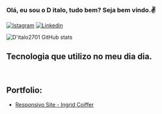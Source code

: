 ### Olá, eu sou o D italo, tudo bem? Seja bem vindo.✌️


[![Istagram](https://img.shields.io/badge/Instagram-E4405F?style=for-the-badge&logo=instagram&logoColor=white)](https://www.instagram.com/d_italoalmeida/)
[![Linkedin](https://img.shields.io/badge/LinkedIn-0077B5?style=for-the-badge&logo=linkedin&logoColor=white)](https://www.linkedin.com/in/plaugus-d-italo-76aa42138/)<br/>

![D'italo2701 GitHub stats](https://github-readme-stats.vercel.app/api?username=ditalo2701&show_icons=true&theme=github_dark)<br/>


## Tecnologia que utilizo no meu dia dia.


<div style="display: inline-block">
  <img src="https://img.shields.io/badge/JavaScript-F7DF1E?style=for-the-badge&logo=javascript&logoColor=black" alt=""/>
  
  <img src="	https://img.shields.io/badge/CSS-239120?&style=for-the-badge&logo=css3&logoColor=white" alt=""/>
  
  <img src="https://img.shields.io/badge/HTML5-E34F26?style=for-the-badge&logo=html5&logoColor=white" alt=""/>
  <img src="https://img.shields.io/badge/React-20232A?style=for-the-badge&logo=react&logoColor=61D" alt=""/>
  <img src="	https://img.shields.io/badge/Node.js-43853D?style=for-the-badge&logo=node.js&logoColor=white" alt=""/>

   <img src="https://img.shields.io/badge/Bootstrap-563D7C?style=for-the-badge&logo=bootstrap&logoCol" alt=""/>
   
   <img src="https://img.shields.io/badge/Netlify-00C7B7?style=for-the-badge&logo=netlify&logoColo" alt=""/>

 

</div>


  ## Portfolio:

- [Responsivo Site - Ingrid Coiffer](portifolio-plaugus-01.netlify.app)


